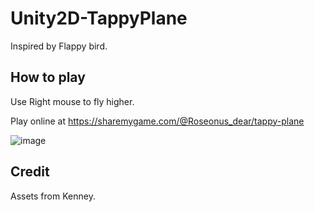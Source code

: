 # Unity2D-TappyPlane
Inspired by Flappy bird.

## How to play
Use Right mouse to fly higher.

Play online at https://sharemygame.com/@Roseonus_dear/tappy-plane

![image](https://github.com/Pakanun/Unity2D-TappyPlane/assets/102900545/ab391e9e-dc3b-4cf6-9b3f-6f64e4e5ebd1)

## Credit
Assets from Kenney.

